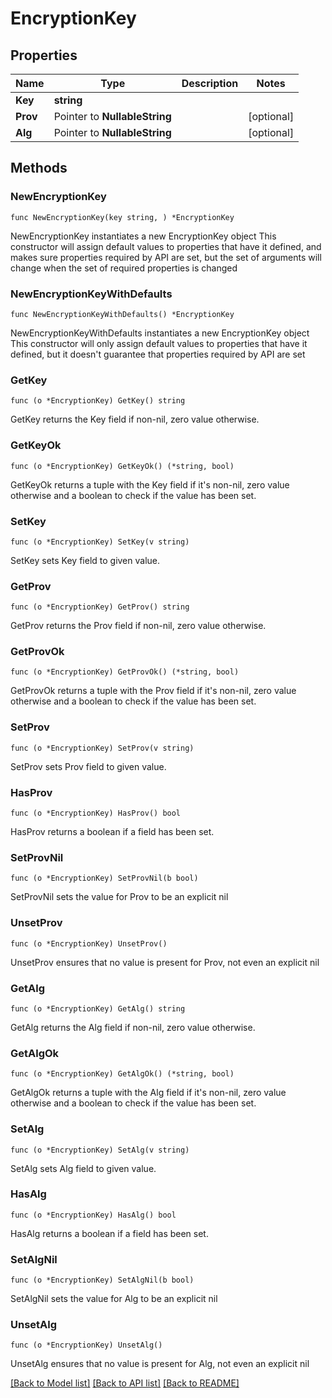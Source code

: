 # EncryptionKey

## Properties

Name | Type | Description | Notes
------------ | ------------- | ------------- | -------------
**Key** | **string** |  | 
**Prov** | Pointer to **NullableString** |  | [optional] 
**Alg** | Pointer to **NullableString** |  | [optional] 

## Methods

### NewEncryptionKey

`func NewEncryptionKey(key string, ) *EncryptionKey`

NewEncryptionKey instantiates a new EncryptionKey object
This constructor will assign default values to properties that have it defined,
and makes sure properties required by API are set, but the set of arguments
will change when the set of required properties is changed

### NewEncryptionKeyWithDefaults

`func NewEncryptionKeyWithDefaults() *EncryptionKey`

NewEncryptionKeyWithDefaults instantiates a new EncryptionKey object
This constructor will only assign default values to properties that have it defined,
but it doesn't guarantee that properties required by API are set

### GetKey

`func (o *EncryptionKey) GetKey() string`

GetKey returns the Key field if non-nil, zero value otherwise.

### GetKeyOk

`func (o *EncryptionKey) GetKeyOk() (*string, bool)`

GetKeyOk returns a tuple with the Key field if it's non-nil, zero value otherwise
and a boolean to check if the value has been set.

### SetKey

`func (o *EncryptionKey) SetKey(v string)`

SetKey sets Key field to given value.


### GetProv

`func (o *EncryptionKey) GetProv() string`

GetProv returns the Prov field if non-nil, zero value otherwise.

### GetProvOk

`func (o *EncryptionKey) GetProvOk() (*string, bool)`

GetProvOk returns a tuple with the Prov field if it's non-nil, zero value otherwise
and a boolean to check if the value has been set.

### SetProv

`func (o *EncryptionKey) SetProv(v string)`

SetProv sets Prov field to given value.

### HasProv

`func (o *EncryptionKey) HasProv() bool`

HasProv returns a boolean if a field has been set.

### SetProvNil

`func (o *EncryptionKey) SetProvNil(b bool)`

 SetProvNil sets the value for Prov to be an explicit nil

### UnsetProv
`func (o *EncryptionKey) UnsetProv()`

UnsetProv ensures that no value is present for Prov, not even an explicit nil
### GetAlg

`func (o *EncryptionKey) GetAlg() string`

GetAlg returns the Alg field if non-nil, zero value otherwise.

### GetAlgOk

`func (o *EncryptionKey) GetAlgOk() (*string, bool)`

GetAlgOk returns a tuple with the Alg field if it's non-nil, zero value otherwise
and a boolean to check if the value has been set.

### SetAlg

`func (o *EncryptionKey) SetAlg(v string)`

SetAlg sets Alg field to given value.

### HasAlg

`func (o *EncryptionKey) HasAlg() bool`

HasAlg returns a boolean if a field has been set.

### SetAlgNil

`func (o *EncryptionKey) SetAlgNil(b bool)`

 SetAlgNil sets the value for Alg to be an explicit nil

### UnsetAlg
`func (o *EncryptionKey) UnsetAlg()`

UnsetAlg ensures that no value is present for Alg, not even an explicit nil

[[Back to Model list]](../README.md#documentation-for-models) [[Back to API list]](../README.md#documentation-for-api-endpoints) [[Back to README]](../README.md)


